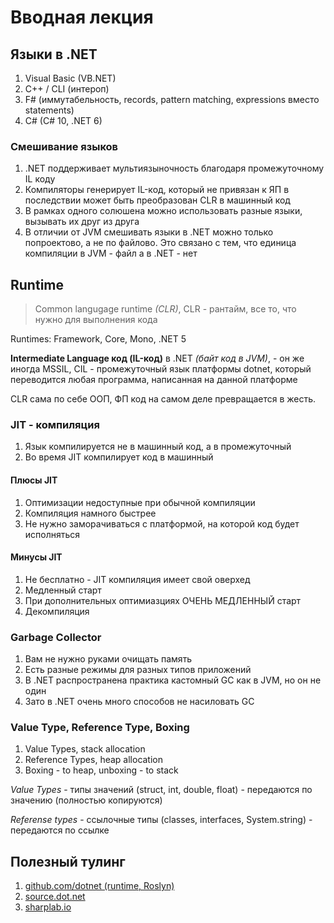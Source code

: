 # Вводная лекция

## Языки в .NET

1. Visual Basic (VB.NET)
2. C++ / CLI (интероп)
3. F# (иммутабельность, records, pattern matching, expressions вместо statements)
4. C# (C# 10, .NET 6)

### Смешивание языков

1. .NET поддерживает мультиязыночность благодаря промежуточному IL коду
2. Компиляторы генерирует IL-код, который не привязан к ЯП  в последствии может быть преобразован CLR в машинный код
3. В рамках одного солюшена можно использовать разные языки, вызывать их друг из друга
4. В отличии от JVM смешивать языки в .NET можно только попроектово, а не по файлово. Это связано с тем, что единица компиляции в JVM - файл а в .NET - нет

## Runtime

> Common langugage runtime _(CLR)_, CLR - рантайм, все то, что нужно для выполнения кода

Runtimes: Framework, Core, Mono, .NET 5

**Intermediate Language код (IL-код)** в .NET _(байт код в JVM)_, - он же иногда MSSIL, CIL - промежуточный язык платформы dotnet, который переводится любая программа, написанная на данной платформе

CLR сама по себе ООП, ФП код на самом деле превращается в жесть.

### JIT - компиляция

1. Язык компилируется не в машинный код, а в промежуточный
2. Во время JIT компилирует код в машинный

#### Плюсы JIT

1. Оптимизации недоступные при обычной компиляции
2. Компиляция намного быстрее
3. Не нужно заморачиваться с платформой, на которой код будет исполняться

#### Минусы JIT

1. Не бесплатно - JIT компиляция имеет свой оверхед
2. Медленный старт
3. При дополнительных оптимиазциях ОЧЕНЬ МЕДЛЕННЫЙ старт
4. Декомпиляция

### Garbage Collector

1. Вам не нужно руками очищать память
2. Есть разные режимы для разных типов приложений
3. В .NET распространена практика кастомный GC как в JVM, но он не один
4. Зато в .NET очень много способов не насиловать GC

### Value Type, Reference Type, Boxing

1. Value Types, stack allocation
2. Reference Types, heap allocation
3. Boxing - to heap, unboxing - to stack

_Value Types_ - типы значений (struct, int, double, float) - передаются по значению (полностью копируются)

_Referense types_ - ссылочные типы (classes, interfaces, System.string) - передаются по ссылке

## Полезный тулинг

1. <a href="http://github.com/dotnet">github.com/dotnet (runtime, Roslyn)</a>
2. <a href="http://source.dot.net">source.dot.net</a>
3. <a href="http://sharplab.io">sharplab.io</a>
